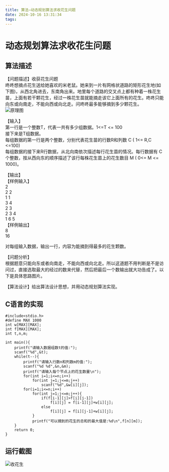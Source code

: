 ```yaml
---
title: 算法—动态规划算法求收花生问题
date: 2024-10-16 13:31:34
tags:
---
```


# 动态规划算法求收花生问题

## 算法描述

【问题描述】收获花生问题  
咚咚想摘点花生送给她喜欢的米老鼠。她来到一片有网格状道路的矩形花生地\(如下图\)，从西北角进去，东南角出来。地里每个道路的交叉点上都有种着一株花生苗，上面有若干颗花生，经过一株花生苗就能摘走该它上面所有的花生。咚咚只能向东或向南走，不能向西或向北走。问咚咚最多能够摘到多少颗花生。  
![原理图](https://cdn.jsdelivr.net/gh/GEM-Jay/images/shouhuasheng.jpg)

【输入】  
第一行是一个整数T，代表一共有多少组数据。1\<=T \<= 100  
接下来是T组数据。  
每组数据的第一行是两个整数，分别代表花生苗的行数R和列数 C \( 1\<= R,C \<=100\)  
每组数据的接下来R行数据，从北向南依次描述每行花生苗的情况。每行数据有 C 个整数，按从西向东的顺序描述了该行每株花生苗上的花生数目 M \( 0\<= M \<= 1000\)。

【输出】  
【样例输入】  
2  
2 2  
1 1  
3 4  
2 3  
2 3 4  
1 6 5  
【样例输出】  
8  
16

对每组输入数据，输出一行，内容为能摘到得最多的花生颗数。

【问题分析】  
根据题意只能向东或者向南走，不能向西或向北走。所以这道题不用判断是不是访问过，直接选取最大的经过的数来代替，然后把最后一个数输出就大功告成了。以下是具体思路图片。

【算法设计】给出算法设计思想，并用动态规划算法实现。

## C语言的实现

```代码
#include<stdio.h>
#define MAX 1000
int w[MAX][MAX];
int f[MAX][MAX];
int t,n,m;

int main(){
	printf("请输入数据组数t的值:");
    scanf("%d",&t);
    while(t--){
		printf("请输入行数n和列数m的值:");
        scanf("%d %d",&n,&m);
		printf("请输入每个节点上的花生数量\n");
        for(int i=1;i<=n;i++)
            for(int j=1;j<=m;j++)
                scanf("%d",&w[i][j]);
        for(i=1;i<=n;i++)
            for(int j=1;j<=m;j++){
				if(f[i-1][j]>f[i][j-1])
					f[i][j] = f[i-1][j]+w[i][j];
				else
					f[i][j] = f[i][j-1]+w[i][j];
			}
			printf("可以摘到的花生的总和的最大值是:%d\n",f[n][m]);
    }
	return 0;
}
```

## 运行截图

![收花生](https://cdn.jsdelivr.net/gh/GEM-Jay/images/%E5%8A%A8%E6%80%81%E8%A7%84%E5%88%92%E7%AE%97%E6%B3%95%E6%B1%82%E6%94%B6%E8%8A%B1%E7%94%9F.jpg)